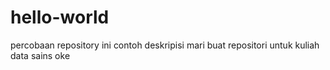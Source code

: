 # hello-world
percobaan repository
ini contoh deskripisi
mari
buat 
repositori
untuk
kuliah
data
sains
oke
